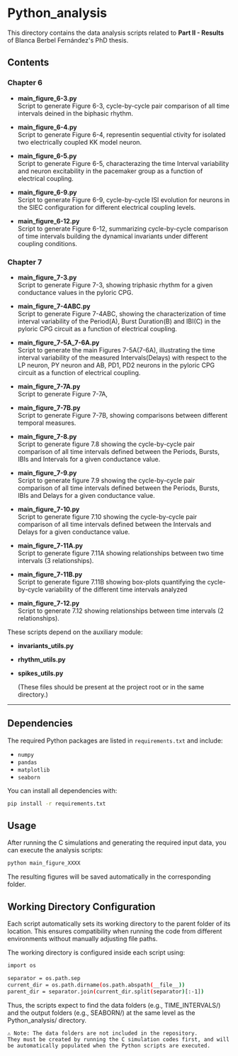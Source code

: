 # Python_analysis

This directory contains the data analysis scripts related to **Part II - Results** of Blanca Berbel Fernández's PhD thesis.

## Contents

### Chapter 6

- **main_figure_6-3.py**  
  Script to generate Figure 6-3, cycle-by-cycle pair comparison of all time intervals deined in the biphasic rhythm. 

- **main_figure_6-4.py**  
  Script to generate Figure 6-4, representin sequential ctivity for isolated two electrically coupled KK model neuron. 

- **main_figure_6-5.py**  
  Script to generate Figure 6-5, characterazing the time Interval variability and neuron excitability in the pacemaker group as a function of electrical coupling. 

- **main_figure_6-9.py**  
  Script to generate Figure 6-9, cycle-by-cycle ISI evolution for neurons in the SIEC configuration for different electrical coupling levels.

- **main_figure_6-12.py**  
  Script to generate Figure 6-12, summarizing cycle-by-cycle comparison of time intervals building the dynamical invariants under different coupling conditions.

### Chapter 7

- **main_figure_7-3.py**  
  Script to generate Figure 7-3, showing triphasic rhythm for a given conductance values in the pyloric CPG.

- **main_figure_7-4ABC.py**  
  Script to generate Figure 7-4ABC, showing the characterization of time interval variability of the Period(A), Burst Duration(B) and IBI(C) in the pyloric CPG circuit as a function of electrical coupling.

- **main_figure_7-5A_7-6A.py**  
  Script to generate the main Figures 7-5A(7-6A), illustrating the time interval variability of the measured Intervals(Delays) with respect to the LP neuron, PY neuron and AB, PD1, PD2 neurons in the pyloric CPG circuit as a function of electrical coupling.

- **main_figure_7-7A.py**  
  Script to generate Figure 7-7A, 

- **main_figure_7-7B.py**  
  Script to generate Figure 7-7B, showing comparisons between different temporal measures.

- **main_figure_7-8.py**  
  Script to generate figure 7.8 showing the cycle-by-cycle pair comparison of all time intervals defined between the Periods, Bursts, IBIs and Intervals for a given conductance value.

- **main_figure_7-9.py**  
  Script to generate figure 7.9 showing the cycle-by-cycle pair comparison of all time intervals defined between the Periods, Bursts, IBIs and Delays for a given conductance value.

- **main_figure_7-10.py**  
  Script to generate figure 7.10 showing the cycle-by-cycle pair comparison of all time intervals defined between the Intervals and Delays for a given conductance value.

- **main_figure_7-11A.py**  
  Script to generate figure 7.11A showing relationships between two time intervals (3 relationships).

- **main_figure_7-11B.py**  
  Script to generate figure 7.11B showing box-plots quantifying the cycle-by-cycle variability of the different time intervals analyzed

- **main_figure_7-12.py**  
  Script to generate 7.12 showing relationships between time intervals (2 relationships).

These scripts depend on the auxiliary module:
- **invariants_utils.py**
- **rhythm_utils.py**
- **spikes_utils.py**  

  (These files should be present at the project root or in the same directory.)

---

## Dependencies

The required Python packages are listed in `requirements.txt` and include:

- `numpy`
- `pandas`
- `matplotlib`
- `seaborn`

You can install all dependencies with:

```bash
pip install -r requirements.txt
```

## Usage

After running the C simulations and generating the required input data, you can execute the analysis scripts:

```bash
python main_figure_XXXX
```

The resulting figures will be saved automatically in the corresponding folder.


## Working Directory Configuration

Each script automatically sets its working directory to the parent folder of its location.
This ensures compatibility when running the code from different environments without manually adjusting file paths.

The working directory is configured inside each script using:

```bash
import os

separator = os.path.sep
current_dir = os.path.dirname(os.path.abspath(__file__))
parent_dir = separator.join(current_dir.split(separator)[:-1])
```

Thus, the scripts expect to find the data folders (e.g., TIME_INTERVALS/) and the output folders (e.g., SEABORN/) at the same level as the Python_analysis/ directory.

    ⚠️ Note: The data folders are not included in the repository.
    They must be created by running the C simulation codes first, and will be automatically populated when the Python scripts are executed.
